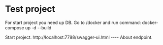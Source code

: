 # Test project
For start project you need up DB. 
Go to /docker and run command: 
docker-compose up -d --build  

Start project.
http://localhost:7788/swagger-ui.html   ---- About endpoint.

